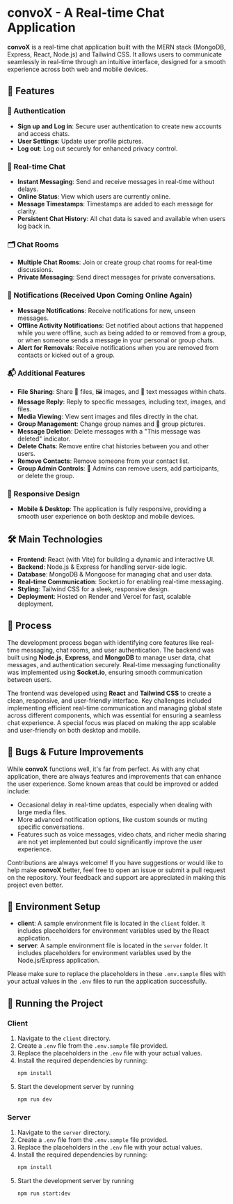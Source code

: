 # convoX - A Real-time Chat Application

**convoX** is a real-time chat application built with the MERN stack (MongoDB, Express, React, Node.js) and Tailwind CSS. It allows users to communicate seamlessly in real-time through an intuitive interface, designed for a smooth experience across both web and mobile devices.

## 🚀 Features

### 🔑 Authentication
- **Sign up and Log in**: Secure user authentication to create new accounts and access chats.
- **User Settings**: Update user profile pictures.
- **Log out**: Log out securely for enhanced privacy control.

### 💬 Real-time Chat
- **Instant Messaging**: Send and receive messages in real-time without delays.
- **Online Status**: View which users are currently online.
- **Message Timestamps**: Timestamps are added to each message for clarity.
- **Persistent Chat History**: All chat data is saved and available when users log back in.

### 🗂 Chat Rooms
- **Multiple Chat Rooms**: Join or create group chat rooms for real-time discussions.
- **Private Messaging**: Send direct messages for private conversations.

### 🔔 Notifications (Received Upon Coming Online Again)
- **Message Notifications**: Receive notifications for new, unseen messages.
- **Offline Activity Notifications**: Get notified about actions that happened while you were offline, such as being added to or removed from a group, or when someone sends a message in your personal or group chats.
- **Alert for Removals**: Receive notifications when you are removed from contacts or kicked out of a group.

### 📬 Additional Features
- **File Sharing**: Share 📁 files, 🖼 images, and 📝 text messages within chats.
- **Message Reply**: Reply to specific messages, including text, images, and files.
- **Media Viewing**: View sent images and files directly in the chat.
- **Group Management**: Change group names and 📸 group pictures.
- **Message Deletion**: Delete messages with a "This message was deleted" indicator.
- **Delete Chats**: Remove entire chat histories between you and other users.
- **Remove Contacts**: Remove someone from your contact list.
- **Group Admin Controls**: 👑 Admins can remove users, add participants, or delete the group.

### 🎨 Responsive Design
- **Mobile & Desktop**: The application is fully responsive, providing a smooth user experience on both desktop and mobile devices.

## 🛠️ Main Technologies

- **Frontend**: React (with Vite) for building a dynamic and interactive UI.
- **Backend**: Node.js & Express for handling server-side logic.
- **Database**: MongoDB & Mongoose for managing chat and user data.
- **Real-time Communication**: Socket.io for enabling real-time messaging.
- **Styling**: Tailwind CSS for a sleek, responsive design.
- **Deployment**: Hosted on Render and Vercel for fast, scalable deployment.

## 📝 Process

The development process began with identifying core features like real-time messaging, chat rooms, and user authentication. The backend was built using **Node.js**, **Express**, and **MongoDB** to manage user data, chat messages, and authentication securely. Real-time messaging functionality was implemented using **Socket.io**, ensuring smooth communication between users.

The frontend was developed using **React** and **Tailwind CSS** to create a clean, responsive, and user-friendly interface. Key challenges included implementing efficient real-time communication and managing global state across different components, which was essential for ensuring a seamless chat experience. A special focus was placed on making the app scalable and user-friendly on both desktop and mobile.

## 🐛 Bugs & Future Improvements
While **convoX** functions well, it's far from perfect. As with any chat application, there are always features and improvements that can enhance the user experience. Some known areas that could be improved or added include:

- Occasional delay in real-time updates, especially when dealing with large media files.
- More advanced notification options, like custom sounds or muting specific conversations.
- Features such as voice messages, video chats, and richer media sharing are not yet implemented but could significantly improve the user experience.

Contributions are always welcome! If you have suggestions or would like to help make **convoX** better, feel free to open an issue or submit a pull request on the repository. Your feedback and support are appreciated in making this project even better. 

## 📁 Environment Setup

- **client**: A sample environment file is located in the `client` folder. It includes placeholders for environment variables used by the React application.
- **server**: A sample environment file is located in the `server` folder. It includes placeholders for environment variables used by the Node.js/Express application.

Please make sure to replace the placeholders in these `.env.sample` files with your actual values in the `.env` files to run the application successfully.

## 📁 Running the Project

### Client
1. Navigate to the `client` directory.
2. Create a `.env` file from the `.env.sample` file provided.
3. Replace the placeholders in the `.env` file with your actual values.
4. Install the required dependencies by running:
   ```bash
   npm install
5. Start the development server by running
   ```bash
   npm run dev

### Server 
1. Navigate to the `server` directory.
2. Create a `.env` file from the `.env.sample` file provided.
3. Replace the placeholders in the `.env` file with your actual values.
4. Install the required dependencies by running:
   ```bash
   npm install
5. Start the development server by running
   ```bash
   npm run start:dev
